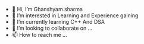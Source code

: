 - 👋 Hi, I’m Ghanshyam sharma
- 👀 I’m interested in Learning and Experience gaining
- 🌱 I’m currently learning C++ And DSA
- 💞️ I’m looking to collaborate on ...
- 📫 How to reach me ...

<!---
Ghanshyam18n/Ghanshyam18n is a ✨ special ✨ repository because its `README.md` (this file) appears on your GitHub profile.
You can click the Preview link to take a look at your changes.
--->
